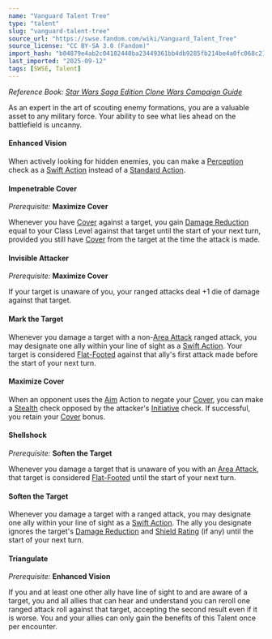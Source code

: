 ```yaml
---
name: "Vanguard Talent Tree"
type: "talent"
slug: "vanguard-talent-tree"
source_url: "https://swse.fandom.com/wiki/Vanguard_Talent_Tree"
source_license: "CC BY-SA 3.0 (Fandom)"
import_hash: "b04879e4ab2c04182440ba23449361bb4db9285fb214be4a0fc068c214964bd4"
last_imported: "2025-09-12"
tags: [SWSE, Talent]
---
```

*Reference Book: [Star Wars Saga Edition Clone Wars Campaign Guide](https://swse.fandom.com/wiki/Star_Wars_Saga_Edition_Clone_Wars_Campaign_Guide)*

As an expert in the art of scouting enemy formations, you are a valuable asset to any military force. Your ability to see what lies ahead on the battlefield is uncanny.

#### **Enhanced Vision**
When actively looking for hidden enemies, you can make a [Perception](https://swse.fandom.com/wiki/Perception) check as a [Swift Action](https://swse.fandom.com/wiki/Swift_Action) instead of a [Standard Action](https://swse.fandom.com/wiki/Standard_Action).

#### **Impenetrable Cover**
*Prerequisite:* **Maximize Cover**

Whenever you have [Cover](https://swse.fandom.com/wiki/Cover) against a target, you gain [Damage Reduction](https://swse.fandom.com/wiki/Damage_Reduction) equal to your Class Level against that target until the start of your next turn, provided you still have [Cover](https://swse.fandom.com/wiki/Cover) from the target at the time the attack is made.

#### **Invisible Attacker**
*Prerequisite:* **Maximize Cover**

If your target is unaware of you, your ranged attacks deal +1 die of damage against that target.

#### **Mark the Target**
Whenever you damage a target with a non-[Area Attack](https://swse.fandom.com/wiki/Area_Attack) ranged attack, you may designate one ally within your line of sight as a [Swift Action](https://swse.fandom.com/wiki/Swift_Action). Your target is considered [Flat-Footed](https://swse.fandom.com/wiki/Flat-Footed) against that ally's first attack made before the start of your next turn.

#### **Maximize Cover**
When an opponent uses the [Aim](https://swse.fandom.com/wiki/Aim) Action to negate your [Cover](https://swse.fandom.com/wiki/Cover), you can make a [Stealth](https://swse.fandom.com/wiki/Stealth) check opposed by the attacker's [Initiative](https://swse.fandom.com/wiki/Initiative) check. If successful, you retain your [Cover](https://swse.fandom.com/wiki/Cover) bonus.

#### **Shellshock**
*Prerequisite:* **Soften the Target**

Whenever you damage a target that is unaware of you with an [Area Attack](https://swse.fandom.com/wiki/Area_Attack), that target is considered [Flat-Footed](https://swse.fandom.com/wiki/Flat-Footed) until the start of your next turn.

#### **Soften the Target**
Whenever you damage a target with a ranged attack, you may designate one ally within your line of sight as a [Swift Action](https://swse.fandom.com/wiki/Swift_Action). The ally you designate ignores the target's [Damage Reduction](https://swse.fandom.com/wiki/Damage_Reduction) and [Shield Rating](https://swse.fandom.com/wiki/Shield_Rating) (if any) until the start of your next turn.

#### **Triangulate**
*Prerequisite:* **Enhanced Vision**

If you and at least one other ally have line of sight to and are aware of a target, you and all allies that can hear and understand you can reroll one ranged attack roll against that target, accepting the second result even if it is worse. You and your allies can only gain the benefits of this Talent once per encounter.
